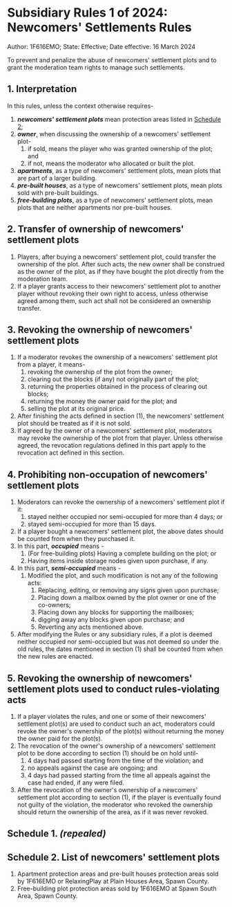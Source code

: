 # Subsidiary Rules 1 of 2024: Newcomers' Settlements Rules

Author: 1F616EMO; State: Effective; Date effective: 16 March 2024

To prevent and penalize the abuse of newcomers' settlement plots and to grant the moderation team rights to manage such settlements.

## 1. Interpretation

In this rules, unless the context otherwise requires-

1. ***newcomers' settlement plots*** mean protection areas listed in [Schedule 2](#schedule-2-list-of-newcomers-settlement-plots);
2. ***owner***, when discussing the ownership of a newcomers' settlement plot-
    1. if sold, means the player who was granted ownership of the plot; and
    2. if not, means the moderator who allocated or built the plot.
3. ***apartments***, as a type of newcomers' settlement plots, mean plots that are part of a larger building.
4. ***pre-built houses***, as a type of newcomers' settlement plots, mean plots sold with pre-built buildings.
5. ***free-building plots***, as a type of newcomers' settlement plots, mean plots that are neither apartments nor pre-built houses.

## 2. Transfer of ownership of newcomers' settlement plots

1. Players, after buying a newcomers' settlement plot, could transfer the ownership of the plot. After such acts, the new owner shall be construed as the owner of the plot, as if they have bought the plot directly from the moderation team.
2. If a player grants access to their newcomers' settlement plot to another player without revoking their own right to access, unless otherwise agreed among them, such act shall not be considered an ownership transfer.

## 3. Revoking the ownership of newcomers' settlement plots

1. If a moderator revokes the ownership of a newcomers' settlement plot from a player, it means-
    1. revoking the ownership of the plot from the owner;
    2. clearing out the blocks (if any) not originally part of the plot;
    3. returning the properties obtained in the process of clearing out blocks;
    4. returning the money the owner paid for the plot; and
    5. selling the plot at its original price.
2. After finishing the acts defined in section (1), the newcomers' settlement plot should be treated as if it is not sold.
3. If agreed by the owner of a newcomers' settlement plot, moderators may revoke the ownership of the plot from that player. Unless otherwise agreed, the revocation regulations defined in this part apply to the revocation act defined in this section.

## 4. Prohibiting non-occupation of newcomers' settlement plots

1. Moderators can revoke the ownership of a newcomers' settlement plot if it:
    1. stayed neither occupied nor semi-occupied for more than 4 days; or
    2. stayed semi-occupied for more than 15 days.
2. If a player bought a newcomers' settlement plot, the above dates should be counted from when they purchased it.
3. In this part, ***occupied*** means -
    1. (For free-building plots) Having a complete building on the plot; or
    2. Having items inside storage nodes given upon purchase, if any.
4. In this part, ***semi-occupied*** means -
    1. Modified the plot, and such modification is not any of the following acts:
        1. Replacing, editing, or removing any signs given upon purchase;
        2. Placing down a mailbox owned by the plot owner or one of the co-owners;
        3. Placing down any blocks for supporting the mailboxes;
        4. digging away any blocks given upon purchase; and
        5. Reverting any acts mentioned above.
5. After modifying the Rules or any subsidiary rules, if a plot is deemed neither occupied nor semi-occupied but was not deemed so under the old rules, the dates mentioned in section (1) shall be counted from when the new rules are enacted.

## 5. Revoking the ownership of newcomers' settlement plots used to conduct rules-violating acts

1. If a player violates the rules, and one or some of their newcomers' settlement plot(s) are used to conduct such an act, moderators could revoke the owner's ownership of the plot(s) without returning the money the owner paid for the plot(s).
2. The revocation of the owner's ownership of a newcomers' settlement plot to be done according to section (1) should be on hold until-
    1. 4 days had passed starting from the time of the violation; and
    2. no appeals against the case are ongoing; and
    3. 4 days had passed starting from the time all appeals against the case had ended, if any were filed.
3. After the revocation of the owner's ownership of a newcomers' settlement plot according to section (1), if the player is eventually found not guilty of the violation, the moderator who revoked the ownership should return the ownership of the area, as if it was never revoked.

## Schedule 1. *(repealed)*

## Schedule 2. List of newcomers' settlement plots

1. Apartment protection areas and pre-built houses protection areas sold by 1F616EMO or RelaxingPlay at Plain Houses Area, Spawn County.
2. Free-building plot protection areas sold by 1F616EMO at Spawn South Area, Spawn County.
